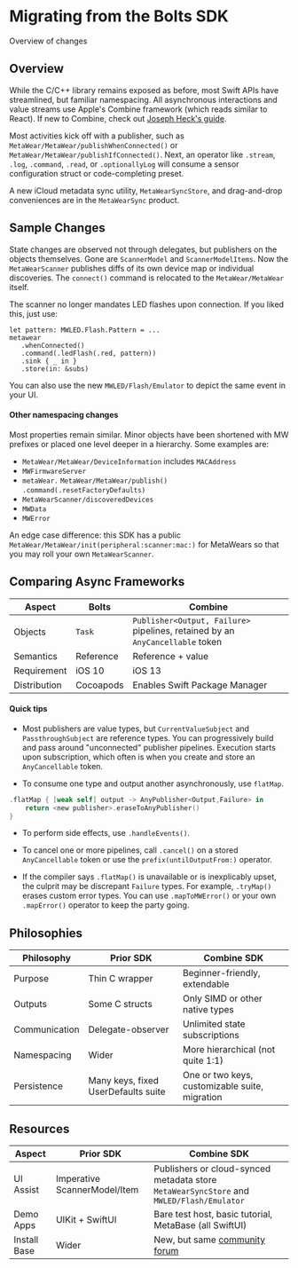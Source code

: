 # Migrating from the Bolts SDK

Overview of changes

## Overview

While the C/C++ library remains exposed as before, most Swift APIs have streamlined, but familiar namespacing. All asynchronous interactions and value streams use Apple's Combine framework (which reads similar to React). If new to Combine, check out [Joseph Heck's guide](https://heckj.github.io/swiftui-notes/).

Most activities kick off with a publisher, such as ``MetaWear/MetaWear/publishWhenConnected()`` or ``MetaWear/MetaWear/publishIfConnected()``. Next, an operator like `.stream`, `.log`, `.command`, `.read`, or `.optionallyLog` will consume a sensor configuration struct or code-completing preset.

A new iCloud metadata sync utility, `MetaWearSyncStore`, and drag-and-drop conveniences are in the `MetaWearSync` product.

## Sample Changes

State changes are observed not through delegates, but publishers on the objects themselves. Gone are `ScannerModel` and `ScannerModelItems`. Now the ``MetaWearScanner`` publishes diffs of its own device map or individual discoveries. The `connect()` command is relocated to the ``MetaWear/MetaWear`` itself.

The scanner no longer mandates LED flashes upon connection. If you liked this, just use:
```
let pattern: MWLED.Flash.Pattern = ...
metawear
   .whenConnected()
   .command(.ledFlash(.red, pattern))
   .sink { _ in }
   .store(in: &subs)
```
You can also use the new ``MWLED/Flash/Emulator`` to depict the same event in your UI.

#### Other namespacing changes

Most properties remain similar. Minor objects have been shortened with MW prefixes or placed one level deeper in a hierarchy. Some examples are:
- ``MetaWear/MetaWear/DeviceInformation`` includes ``MACAddress``
- `MWFirmwareServer`
- `metaWear.` ``MetaWear/MetaWear/publish()`` `.command(.resetFactoryDefaults)`
- ``MetaWearScanner/discoveredDevices``
- ``MWData``
- ``MWError``

An edge case difference: this SDK has a public ``MetaWear/MetaWear/init(peripheral:scanner:mac:)`` for MetaWears so that you may roll your own ``MetaWearScanner``.

## Comparing Async Frameworks

Aspect | Bolts | Combine 
--- | --- | ---
Objects      | `Task` | `Publisher<Output, Failure>` pipelines, retained by an `AnyCancellable` token
Semantics   | Reference | Reference + value
Requirement | iOS 10 | iOS 13
Distribution | Cocoapods | Enables Swift Package Manager

#### Quick tips

* Most publishers are value types, but `CurrentValueSubject` and `PassthroughSubject` are reference types. You can progressively build and pass around "unconnected" publisher pipelines. Execution starts upon subscription, which often is when you create and store an `AnyCancellable` token.

* To consume one type and output another asynchronously, use `flatMap`.
```swift
.flatMap { [weak self] output -> AnyPublisher<Output,Failure> in 
    return <new publisher>.eraseToAnyPublisher()
}
```

* To perform side effects, use `.handleEvents()`.

* To cancel one or more pipelines, call `.cancel()` on a stored `AnyCancellable` token or use the `prefix(untilOutputFrom:)` operator.

* If the compiler says `.flatMap()` is unavailable or is inexplicably upset, the culprit may be discrepant `Failure` types. For example, `.tryMap()` erases custom error types. You can use `.mapToMWError()` or your own `.mapError()` operator to keep the party going.


## Philosophies
Philosophy | Prior SDK | Combine SDK
--- | --- | ---
Purpose | Thin C wrapper | Beginner-friendly, extendable
Outputs | Some C structs | Only SIMD or other native types
Communication | Delegate-observer | Unlimited state subscriptions
Namespacing | Wider | More hierarchical (not quite 1:1)
Persistence | Many keys, fixed UserDefaults suite | One or two keys, customizable suite, migration


## Resources

Aspect | Prior SDK | Combine SDK
--- | --- | ---
UI Assist | Imperative ScannerModel/Item | Publishers or cloud-synced metadata store `MetaWearSyncStore` and ``MWLED/Flash/Emulator``
Demo Apps | UIKit + SwiftUI | Bare test host, basic tutorial, MetaBase (all SwiftUI)
Install Base | Wider | New, but same [community forum](https://mbientlab.com/community/)
